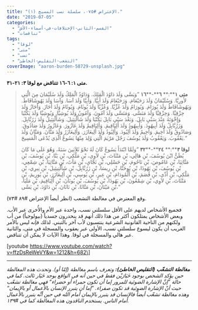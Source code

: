 ```yaml
---
title: "الإعتراض #٠٧٥، سلسلة نسب المسيح (١)."
date: "2019-07-05"
categories: 
  - "القسم-الثاني-الإختلافات-في-أسماء-الأش"
  - "تناقضات"
tags: 
  - "لوقا"
  - "متى"
  - "نسب"
  - "التشعب-التقليص-الخاطئ"
coverImage: "aaron-burden-58729-unsplash.jpg"
---
```


**متى ١: ٦\-١٦ تتناقض مع لوقا ٣: ٢١\-٣١.**

> **متى** **١****:** **٦****\-****١٦** ”وَيَسَّى وَلَدَ دَاوُدَ الْمَلِكَ. وَدَاوُدُ الْمَلِكُ وَلَدَ سُلَيْمَانَ مِنَ الَّتِي لأُورِيَّا. وَسُلَيْمَانُ وَلَدَ رَحَبْعَامَ. وَرَحَبْعَامُ وَلَدَ أَبِيَّا. وَأَبِيَّا وَلَدَ آسَا. وَآسَا وَلَدَ يَهُوشَافَاطَ. وَيَهُوشَافَاطُ وَلَدَ يُورَامَ. وَيُورَامُ وَلَدَ عُزِّيَّا. وَعُزِّيَّا وَلَدَ يُوثَامَ. وَيُوثَامُ وَلَدَ أَحَازَ. وَأَحَازُ وَلَدَ حِزْقِيَّا. وَحِزْقِيَّا وَلَدَ مَنَسَّى. وَمَنَسَّى وَلَدَ آمُونَ. وَآمُونُ وَلَدَ يُوشِيَّا. وَيُوشِيَّا وَلَدَ يَكُنْيَا وَإِخْوَتَهُ عِنْدَ سَبْيِ بَابِلَ. وَبَعْدَ سَبْيِ بَابِلَ يَكُنْيَا وَلَدَ شَأَلْتِئِيلَ. وَشَأَلْتِئِيلُ وَلَدَ زَرُبَّابِلَ. وَزَرُبَّابِلُ وَلَدَ أَبِيهُودَ. وَأَبِيهُودُ وَلَدَ أَلِيَاقِيمَ. وَأَلِيَاقِيمُ وَلَدَ عَازُورَ. وَعَازُورُ وَلَدَ صَادُوقَ. وَصَادُوقُ وَلَدَ أَخِيمَ. وَأَخِيمُ وَلَدَ أَلِيُودَ. وَأَلِيُودُ وَلَدَ أَلِيعَازَرَ. وَأَلِيعَازَرُ وَلَدَ مَتَّانَ. وَمَتَّانُ وَلَدَ يَعْقُوبَ. وَيَعْقُوبُ وَلَدَ يُوسُفَ رَجُلَ مَرْيَمَ الَّتِي وُلِدَ مِنْهَا يَسُوعُ الَّذِي يُدْعَى الْمَسِيحَ.“
> 
> **لوقا** **٣****:** **٢٤****\-****٣٢** ”وَلَمَّا ابْتَدَأَ يَسُوعُ كَانَ لَهُ نَحْوُ ثَلاَثِينَ سَنَةً، وَهُوَ عَلَى مَا كَانَ يُظَنُّ ابْنَ يُوسُفَ، بْنِ هَالِي، بْنِ مَتْثَاتَ، بْنِ لاَوِي، بْنِ مَلْكِي، بْنِ يَنَّا، بْنِ يُوسُفَ، بْنِ مَتَّاثِيَا، بْنِ عَامُوصَ، بْنِ نَاحُومَ، بْنِ حَسْلِي، بْنِ نَجَّايِ، بْنِ مَآثَ، بْنِ مَتَّاثِيَا، بْنِ شِمْعِي، بْنِ يُوسُفَ، بْنِ يَهُوذَا، بْنِ يُوحَنَّا، بْنِ رِيسَا، بْنِ زَرُبَّابِلَ، بْنِ شَأَلْتِيئِيلَ، بْنِ نِيرِي، بْنِ مَلْكِي، بْنِ أَدِّي، بْنِ قُصَمَ، بْنِ أَلْمُودَامَ، بْنِ عِيرِ، بْنِ يُوسِي، بْنِ أَلِيعَازَرَ، بْنِ يُورِيمَ، بْنِ مَتْثَاتَ، بْنِ لاَوِي، بْنِ شِمْعُونَ، بْنِ يَهُوذَا، بْنِ يُوسُفَ، بْنِ يُونَانَ، بْنِ أَلِيَاقِيمَ، بْنِ مَلَيَا، بْنِ مَيْنَانَ، بْنِ مَتَّاثَا، بْنِ نَاثَانَ، بْنِ دَاوُدَ، بْنِ يَسَّى،“

وقع المعترض في مغالطة التشعب (انظر أيضاً الإعتراض #٨٩ #٧٣).

فجميع الأشخاص لديهم على الأقل سلسلتي نسب، واحدة عبر الأم والأُخرى عبر الأب. وبعض الأشخاص يمتلكون أكثر من هذا ذلك أنهم قد ينحدرون جسدياً (بيولوجياً) من أب ولكنهم من الناحية القانونية الشرعية ينتسبون لأب آخر بالتبني. لذلك فإنه ليس بالأمر الغريب أن يكون ليسوع سلسلتي نسب، الأولى عبر يعقوب والمسجلة في متى، والثانية عبر هالي والمسجلة في لوقا. وهذا الآيات لا يمكن أن تتناقض.

\[youtube https://www.youtube.com/watch?v=ffzDsReWeVY&w=1212&h=682\]

* * *

_**مغالطة** **التشعّب** **(****التقليص** **الخاطئ****):** وتعرف باسم مغالطة (إمّا أو). وتحدث هذه المغالطة حين يؤكد الشخص بوجود خَيَارَيْن فقط في حين أنه في الواقع يوجد خَيَار ثالث. كما في حالة ”إنَّ الإشارة الضوئية للمرور إما أن تكون حمراء أو خضراء“ فهي مغالطة تشعّب حيث أنّ الإشارة الضوئية قد تكون صفراء. ”إما أن يتبرر الإنسان بالأعمال أو بالإيمان“ وهذه مغالطة تشعّب أيضاً فالإنسان قد يتبرر بالإيمان أمام الله في حين أنَّه يتبرر بالأعمال أمام الناس. يستخدم الناقدون هذه المغالطة كما في #١٣٩._

